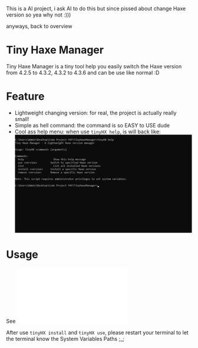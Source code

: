 This is a AI project, i ask AI to do this but since pissed about change Haxe version so yea why not :)))

anyways, back to overview

# Tiny Haxe Manager
Tiny Haxe Manager is a tiny tool help you easily switch the Haxe version from 4.2.5 to 4.3.2, 4.3.2 to 4.3.6 and can be use like normal :D

# Feature
* Lightweight changing version: for real, the project is actually really small!
* Simple as hell command: the command is so EASY to USE dude
* Cool ass help menu: when use `tinyHX help`, is will back like: ![preImage1](./preview/pic1.png)

# Usage
See ![How to use tinyHX](./docs/HOW-TO-USE.md)

After use `tinyHX install` and `tinyHX use`, please restart your terminal to let the terminal know the System Variables Paths ;_;